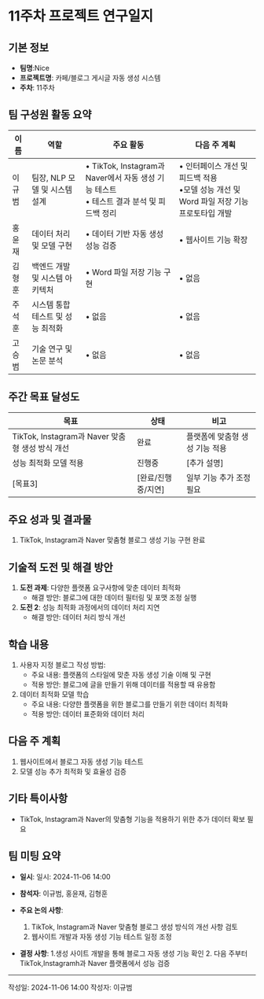 # 11주차 프로젝트 연구일지

## 기본 정보

- **팀명**:Nice
- **프로젝트명**: 카페/블로그 게시글 자동 생성 시스템
- **주차**: 11주차

## 팀 구성원 활동 요약

| 이름    | 역할   | 주요 활동                | 다음 주 계획             |
| ------- | ------ | ------------------------ | ------------------------ |
| 이규범 | 팀장, NLP 모델 및 시스템 설계 | •  TikTok, Instagram과 Naver에서 자동 생성 기능 테스트 <br> •  테스트 결과 분석 및 피드백 정리 | •  인터페이스 개선 및 피드백 적용 <br> •모델 성능 개선 및 Word 파일 저장 기능 프로토타입 개발 |
| 홍윤재 | 데이터 처리 및 모델 구현 | • 데이터 기반 자동 생성 성능 검증  | • 웹사이트 기능 확장  |
| 김형훈 | 백엔드 개발 및 시스템 아키텍처 | • Word 파일 저장 기능 구현 | • 없음  |
| 주석훈 | 시스템 통합 테스트 및 성능 최적화 | • 없음 | • 없음  |
|고승범 | 기술 연구 및 논문 분석 | • 없음 | • 없음  |

## 주간 목표 달성도

| 목표    | 상태               | 비고        |
| ------- | ------------------ | ----------- |
| TikTok, Instagram과 Naver 맞춤형 생성 방식 개선 | 완료 | 플랫폼에 맞춤형 생성 기능 적용 |
| 성능 최적화 모델 적용 | 진행중 | [추가 설명] |
| [목표3] | [완료/진행중/지연] | 일부 기능 추가 조정 필요 |

## 주요 성과 및 결과물

1. TikTok, Instagram과 Naver 맞춤형 블로그 생성 기능 구현 완료

## 기술적 도전 및 해결 방안

1. **도전 과제**: 다양한 플랫폼 요구사항에 맞춘 데이터 최적화
   - 해결 방안: 블로그에 대한 데이터 필터링 및 포맷 조정 실행
2. **도전 2**: 성능 최적화 과정에서의 데이터 처리 지연
   - 해결 방안: 데이터 처리 방식 개선

## 학습 내용

1. 사용자 지정 블로그 작성 방법: 
   - 주요 내용: 플랫폼의 스타일에 맞춘 자동 생성 기술 이해 및 구현
   - 적용 방안: 블로그에 글을 만들기 위해 데이터를 적용할 때 유용함
2. 데이터 최적화 모델 학습
   - 주요 내용: 다양한 플랫폼을 위한 블로그를 만들기 위한 데이터 최적화
   - 적용 방안: 데이터 표준화와 데이터 처리

## 다음 주 계획

1. 웹사이트에서 블로그 자동 생성 기능 테스트
2. 모델 성능 추가 최적화 및 효율성 검증

## 기타 특이사항

- TikTok, Instagram과 Naver의 맞춤형 기능을 적용하기 위한 추가 데이터 확보 필요


## 팀 미팅 요약

- **일시**: 일시: 2024-11-06 14:00
- **참석자**: 이규범, 홍윤재, 김형훈
- **주요 논의 사항**:
  1. TikTok, Instagram과 Naver 맞춤형 블로그 생성 방식의 개선 사항 검토
  2. 웹사이트 개발과 자동 생성 기능 테스트 일정 조정
 
- **결정 사항**:
  1.생성 사이트 개발을 통해 블로그 자동 생성 기능 확인
  2. 다음 주부터 TikTok,Instagramh과 Naver 플랫폼에서 성능 검증

---

작성일: 2024-11-06 14:00
작성자: 이규범